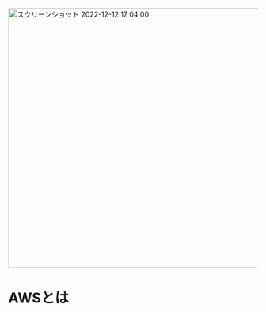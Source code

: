 <!DOCTYPE html>

<img width="523" alt="スクリーンショット 2022-12-12 17 04 00" src="https://user-images.githubusercontent.com/74718871/206992903-15b32979-a7ab-404c-a2aa-92d762782c9a.png">
  <h1>AWSとは</h1>
  
  <h1></h1>
  
  <h1></h1>
  
  <h1></h1>
  
  <h1></h1>
  
  <h1></h1>
  
  <h1></h1>
  
  <h1></h1>
  
  <h1></h1>
